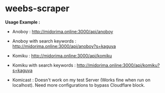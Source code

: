 # weebs-scraper
 
**Usage Example :**

- Anoboy : http://midorima.online:3000/api/anoboy
- Anoboy with search keywords : http://midorima.online:3000/api/anoboy?s=kaguya

- Komiku : http://midorima.online:3000/api/komiku
- Komiku with search keywords : http://midorima.online:3000/api/komiku?s=kaguya

- Komicast : Doesn't work on my test Server (Works fine when run on localhost). Need more configurations to bypass Cloudflare block.
